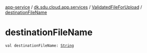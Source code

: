 [app-service](../../index.md) / [dk.sdu.cloud.app.services](../index.md) / [ValidatedFileForUpload](index.md) / [destinationFileName](./destination-file-name.md)

# destinationFileName

`val destinationFileName: `[`String`](https://kotlinlang.org/api/latest/jvm/stdlib/kotlin/-string/index.html)